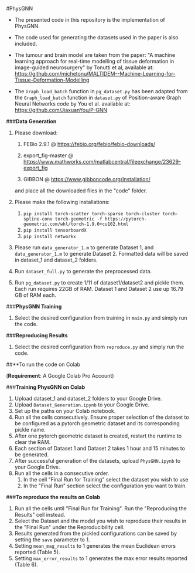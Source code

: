 #PhysGNN

* The presented code in this repository is the implementation of PhysGNN.
* The code used for generating the datasets used in the paper is also included. 

* The tumour and brain model are taken from the paper: "A machine learning approach for real-time modelling of tissue deformation 
in image-guided neurosurgery" by Tonutti et al, available at: 
https://github.com/michetonu/MALTIDEM--Machine-Learning-for-Tissue-Deformation-Modelling

* The `Graph_load_batch` function in `pg_dataset.py` has been adapted from the `Graph_load_batch` function in 
`dataset.py` of Position-aware Graph Neural Networks code by You et al. available at:
https://github.com/JiaxuanYou/P-GNN

###**Data Generation**

1) Please download: 

    1) FEBio 2.9.1 @ https://febio.org/febio/febio-downloads/

    2) export_fig-master @ https://www.mathworks.com/matlabcentral/fileexchange/23629-export_fig

    3) GIBBON @ https://www.gibboncode.org/Installation/

    and place all the downloaded files in the "code" folder. 
    
2) Please make the following installations:
    1) `pip install torch-scatter torch-sparse torch-cluster torch-spline-conv torch-geometric -f https://pytorch-geometric.com/whl/torch-1.9.0+cu102.html`
    2) `pip install tensorboardX`
    3) `pip install networkx`

3) Please run `data_generator_1.m` to generate Dataset 1, and `data_generator_1.m` to generate Dataset 2.
Formatted data will be saved in dataset_1 and dataset_2 folders. 
4) Run `dataset_full.py` to generate the preprocessed data. 
5) Run `pg_dataset.py` to create 1/11 of dataset1/dataset2 and pickle them. Each run requires 22GB of RAM. 
Dataset 1 and Dataset 2 use up 16.79 GB of RAM each. 

###**PhysGNN Training**

1) Select the desired configuration from training in `main.py` and simply run the code. 

###**Reproducing Results**
1) Select the desired configuration from `reproduce.py` and simply run the code. 

##**To run the code on Colab

(**Requirement**: A Google Colab Pro Account) 

###**Training PhysGNN on Colab**
1) Upload dataset_1 and dataset_2 folders to your Google Drive.
2) Upload `Dataset_Generation.ipynb` to your Google Drive. 
3) Set up the paths on your Colab notebook. 
4) Run all the cells consecutively. Ensure proper selection of the dataset to be configured as a pytorch 
geometric dataset and its corresponding pickle name. 
5) After one pytorch geometric dataset is created, restart the runtime to clear the RAM. 
6) Each section of Dataset 1 and Dataset 2 takes 1 hour and 15 minutes to be generated. 
7) After successful generation of the datasets, upload `PhysGNN.ipynb` to your Google Drive. 
8) Run all the cells in a consecutive order. 
    1) In the cell "Final Run for Training" select the dataset you wish to use
    2) In the "Final Run" section select the configuration you want to train.

###**To reproduce the results on Colab**
1) Run all the cells until "Final Run for Training". Run the "Reproducing the Results" cell instead. 
2) Select the Dataset and the model you wish to reproduce their results in the "Final Run" under the Reproducibility 
cell. 
3) Results generated from the pickled configurations can be saved by setting the `save` parameter to 1. 
4) Setting `mean_mag_results` to 1 generates the mean Euclidean errors reported (Table 5). 
5) Setting `max_error_results` to 1 generates the max error results reported (Table 6).